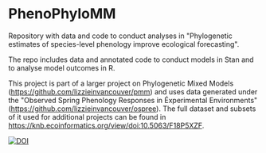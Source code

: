# PhenoPhyloMM
Repository with data and code to conduct analyses in "Phylogenetic estimates of species-level phenology improve ecological forecasting". 

The repo includes data and annotated code to conduct models in Stan and to analyse model outcomes in R.

This project is part of a larger project on Phylogenetic Mixed Models (https://github.com/lizzieinvancouver/pmm) and uses data generated under the "Observed Spring Phenology Responses in Éxperimental Environments" (https://github.com/lizzieinvancouver/ospree). The full dataset and subsets of it used for additional projects can be found in https://knb.ecoinformatics.org/view/doi:10.5063/F18P5XZF.


[![DOI](https://zenodo.org/badge/703977056.svg)](https://zenodo.org/doi/10.5281/zenodo.10902898)
